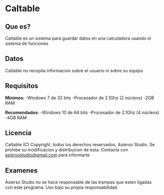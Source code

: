 # Caltable
## Que es?
Caltable es un sistema para guardar 
datos en una calculadora usando
el sistema de funciones
## Datos
Caltable no recopila informacion 
sobre el usuario ni sobre su equipo

## Requisitos
**Minimos:**
-Windows 7 de 32 bits
-Procesador de 2.1Ghz (2 núcleos)
-2GB RAM

**Recomendados:**
-Windows 10 de 64 bits
-Procesador de 2.1Ghz (4 núcleos)
-4GB RAM

## Licencia
Caltable (C) Copyright, todos 
los derechos reservados, Asierso Studio.
Se prohibe su modificacion y 
distribucion de esta. 
Contacta con asiersostudio@gmail.com 
para informarte

## Examenes
Asierso Studio no se hace 
responsable de las trampas que esten 
ligadas con este programa. 
Uso bajo su propia responsabilidad.
